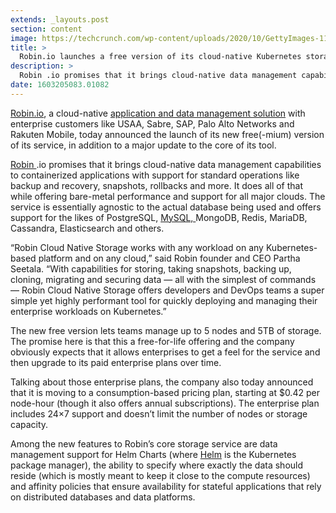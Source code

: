 ```yaml
--- 
extends: _layouts.post 
section: content 
image: https://techcrunch.com/wp-content/uploads/2020/10/GettyImages-1188674062.jpg?w=601 
title: > 
  Robin.io launches a free version of its cloud-native Kubernetes storage solution – TechCrunch 
description: > 
  Robin .io promises that it brings cloud-native data management capabilities to containerized applications with support for standard operations like backup and recovery, snapshots, rollbacks and more.It does all of that while offering bare-metal performance and support for all major clouds.The service is essentially agnostic to the actual database being used and offers support for the likes of PostgreSQL, MySQL, MongoDB, Redis, MariaDB, Cassandra, Elasticsearch and others.“Robin Cloud Native Storage works with any workload on any Kubernetes-based platform and on any cloud,” said Robin founder and CEO Partha Seetala.The enterprise plan includes 24×7 support and doesn’t limit the number of nodes or storage capacity. 
date: 1603205083.01082 
--- 
```

<div><p id="speakable-summary"><a href="https://robin.io/">Robin.io</a>, a cloud-native <a href="https://robin.io/storage/">application and data management solution</a> with enterprise customers like USAA, Sabre, SAP, Palo Alto Networks and Rakuten Mobile, today announced the launch of its new free(-mium) version of its service, in addition to a major update to the core of its tool.</p>
<p><a class="crunchbase-link" href="https://crunchbase.com/organization/getrobin" target="_blank">Robin </a>.io promises that it brings cloud-native data management capabilities to containerized applications with support for standard operations like backup and recovery, snapshots, rollbacks and more. It does all of that while offering bare-metal performance and support for all major clouds. The service is essentially agnostic to the actual database being used and offers support for the likes of PostgreSQL, <a class="crunchbase-link" href="https://crunchbase.com/organization/mysql" target="_blank">MySQL, </a> MongoDB, Redis, MariaDB, Cassandra, Elasticsearch and others.</p>
<p></p><p class="piano-inline-promo"></p>
<p>&#8220;Robin Cloud Native Storage works with any workload on any Kubernetes-based platform and on any cloud,&#8221; said Robin founder and CEO Partha Seetala. &#8220;With capabilities for storing, taking snapshots, backing up, cloning, migrating and securing data &#8212; all with the simplest of commands &#8212; Robin Cloud Native Storage offers developers and DevOps teams a super simple yet highly performant tool for quickly deploying and managing their enterprise workloads on Kubernetes.&#8221;</p>
<p>The new free version lets teams manage up to 5 nodes and 5TB of storage. The promise here is that this a free-for-life offering and the company obviously expects that it allows enterprises to get a feel for the service and then upgrade to its paid enterprise plans over time.</p>
<p>Talking about those enterprise plans, the company also today announced that it is moving to a consumption-based pricing plan, starting at $0.42 per node-hour (though it also offers annual subscriptions). The enterprise plan includes 24&#215;7 support and doesn&#8217;t limit the number of nodes or storage capacity.</p>
<p>Among the new features to Robin&#8217;s core storage service are data management support for Helm Charts (where <a href="https://github.com/helm/helm">Helm</a> is the Kubernetes package manager), the ability to specify where exactly the data should reside (which is mostly meant to keep it close to the compute resources) and affinity policies that ensure availability for stateful applications that rely on distributed databases and data platforms.</p>
			</div>
